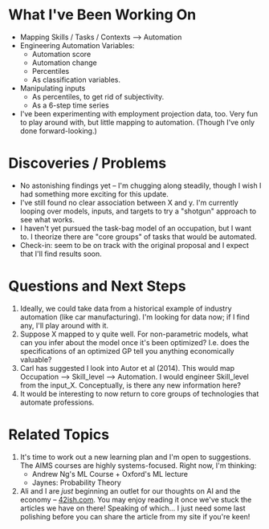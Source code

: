 # What I've Been Working On

* Mapping Skills / Tasks / Contexts --> Automation
* Engineering Automation Variables:
	* Automation score
	* Automation change
	* Percentiles
	* As classification variables.
* Manipulating inputs
	* As percentiles, to get rid of subjectivity.
	* As a 6-step time series
* I've been experimenting with employment projection data, too. Very fun to play around with, but little mapping to automation. (Though I've only done forward-looking.)

# Discoveries / Problems

* No astonishing findings yet – I'm chugging along steadily, though I wish I had something more exciting for this update.
* I've still found no clear association between X and y. I'm currently looping over models, inputs, and targets to try a "shotgun" approach to see what works.
* I haven't yet pursued the task-bag model of an occupation, but I want to. I theorize there are "core groups" of tasks that would be automated.
* Check-in: seem to be on track with the original proposal and I expect that I'll find results soon.

# Questions and Next Steps

1. Ideally, we could take data from a historical example of industry automation (like car manufacturing). I'm looking for data now; if I find any, I'll play around with it.
2. Suppose X mapped to y quite well. For non-parametric models, what can you infer about the model once it's been optimized? I.e. does the specifications of an optimized GP tell you anything economically valuable?
3. Carl has suggested I look into Autor et al (2014). This would map Occupation --> Skill_level --> Automation. I would engineer Skill_level from the input_X. Conceptually, is there any new information here?
4. It would be interesting to now return to core groups of technologies that automate professions.

# Related Topics

1. It's time to work out a new learning plan and I'm open to suggestions. The AIMS courses are highly systems-focused. Right now, I'm thinking:
	* Andrew Ng's ML Course + Oxford's ML lecture
	* Jaynes: Probability Theory
2. Ali and I are *just* beginning an outlet for our thoughts on AI and the economy – [42ish.com](http://www.42ish.com). You may enjoy reading it once we've stuck the articles we have on there! Speaking of which... I just need some last polishing before you can share the article from my site if you're keen!